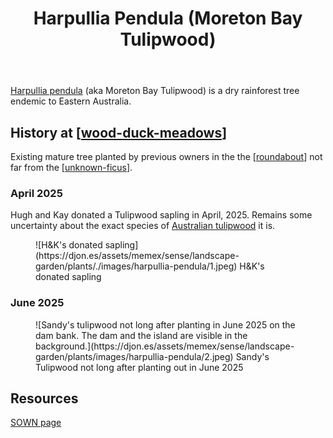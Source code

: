 ﻿---
photos:
  1:
    date: 2025-04-20 10:10:40
    description: None
    filename: 23ACFC5B-12A2-43B3-A1EE-91FBD2E9ACAC.heic
    latitude: -27.538616666666666
    longitude: 152.05635
    memexFilename: images/harpullia-pendula/1.jpeg
    title: None
  2:
    date: 2025-06-16 14:53:08
    description: None
    filename: AD1A218B-07D5-4FF1-A88E-F0C9CA526E4E.heic
    latitude: -27.538636666666665
    longitude: 152.05616666666666
    memexFilename: https://djon.es/assets/memex/sense/landscape-garden/plants/images/harpullia-pendula/2.jpeg
    title: None
tags:
- wood-duck-meadows
- plant
- native
- tree
title: Harpullia Pendula (Moreton Bay Tulipwood)
type: plant
---
[Harpullia pendula](https://en.wikipedia.org/wiki/Harpullia_pendula) (aka Moreton Bay Tulipwood) is a dry rainforest tree endemic to Eastern Australia.

## History at [[wood-duck-meadows]]

Existing mature tree planted by previous owners in the the [[roundabout]] not far from the [[unknown-ficus]].

### April 2025

Hugh and Kay donated a Tulipwood sapling in April, 2025. Remains some uncertainty about the exact species of [Australian tulipwood](https://en.wikipedia.org/wiki/Tulipwood#Australian) it is.

<figure markdown>
![H&K's donated sapling](https://djon.es/assets/memex/sense/landscape-garden/plants/./images/harpullia-pendula/1.jpeg)
<caption>H&K's donated sapling</caption>
</figure>

### June 2025

<figure markdown>
![Sandy's tulipwood not long after planting in June 2025 on the dam bank. The dam and the island are visible in the background.](https://djon.es/assets/memex/sense/landscape-garden/plants/images/harpullia-pendula/2.jpeg)
<caption>Sandy's Tulipwood not long after planting out in June 2025</caption>
</figure>


## Resources

[SOWN page](https://sown.com.au/harpullia-pendula-sapindacea-australian-tulipwood/)

[//begin]: # "Autogenerated link references for markdown compatibility"
[wood-duck-meadows]: ../wood-duck-meadows "Wood duck meadows"
[roundabout]: ../roundabout "Roundabout"
[unknown-ficus]: ../individual-plants/unknown-ficus "Unknown ficus"
[//end]: # "Autogenerated link references"